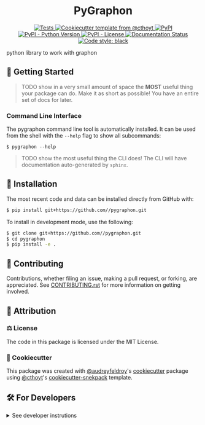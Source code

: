 <!--
<p align="center">
  <img src="https://github.com//pygraphon/raw/main/docs/source/logo.png" height="150">
</p>
-->

<h1 align="center">
  PyGraphon
</h1>

<p align="center">
 <a href="https://github.com//pygraphon/actions?query=workflow%3ATests">
        <img alt="Tests" src="https://github.com//pygraphon/workflows/Tests/badge.svg" />
    </a>
    <a href="https://github.com/cthoyt/cookiecutter-python-package">
        <img alt="Cookiecutter template from @cthoyt" src="https://img.shields.io/badge/Cookiecutter-python--package-yellow" /> 
    </a>
    <a href="https://pypi.org/project/pygraphon">
        <img alt="PyPI" src="https://img.shields.io/pypi/v/pygraphon" />
    </a>
    <a href="https://pypi.org/project/pygraphon">
        <img alt="PyPI - Python Version" src="https://img.shields.io/pypi/pyversions/pygraphon" />
    </a>
    <a href="https://github.com//pygraphon/blob/main/LICENSE">
        <img alt="PyPI - License" src="https://img.shields.io/pypi/l/pygraphon" />
    </a>
    <a href='https://pygraphon.readthedocs.io/en/latest/?badge=latest'>
        <img src='https://readthedocs.org/projects/pygraphon/badge/?version=latest' alt='Documentation Status' />
    </a>
    <a href='https://github.com/psf/black'>
        <img src='https://img.shields.io/badge/code%20style-black-000000.svg' alt='Code style: black' />
    </a>
</p>

python library to work with graphon

## 💪 Getting Started

> TODO show in a very small amount of space the **MOST** useful thing your package can do.
Make it as short as possible! You have an entire set of docs for later.

### Command Line Interface

The pygraphon command line tool is automatically installed. It can
be used from the shell with the `--help` flag to show all subcommands:

```shell
$ pygraphon --help
```

> TODO show the most useful thing the CLI does! The CLI will have documentation auto-generated
by `sphinx`.

## 🚀 Installation

<!-- Uncomment this section after your first ``tox -e finish``
The most recent release can be installed from
[PyPI](https://pypi.org/project/pygraphon/) with:

```bash
$ pip install pygraphon
```
-->

The most recent code and data can be installed directly from GitHub with:

```bash
$ pip install git+https://github.com//pygraphon.git
```

To install in development mode, use the following:

```bash
$ git clone git+https://github.com//pygraphon.git
$ cd pygraphon
$ pip install -e .
```

## 👐 Contributing

Contributions, whether filing an issue, making a pull request, or forking, are appreciated. See
[CONTRIBUTING.rst](https://github.com//pygraphon/blob/master/CONTRIBUTING.rst) for more information on getting involved.

## 👋 Attribution

### ⚖️ License

The code in this package is licensed under the MIT License.

<!--
### 📖 Citation

Citation goes here!
-->

<!--
### 🎁 Support

This project has been supported by the following organizations (in alphabetical order):

- [Harvard Program in Therapeutic Science - Laboratory of Systems Pharmacology](https://hits.harvard.edu/the-program/laboratory-of-systems-pharmacology/)

-->

<!--
### 💰 Funding

This project has been supported by the following grants:

| Funding Body                                             | Program                                                                                                                       | Grant           |
|----------------------------------------------------------|-------------------------------------------------------------------------------------------------------------------------------|-----------------|
| DARPA                                                    | [Automating Scientific Knowledge Extraction (ASKE)](https://www.darpa.mil/program/automating-scientific-knowledge-extraction) | HR00111990009   |
-->

### 🍪 Cookiecutter

This package was created with [@audreyfeldroy](https://github.com/audreyfeldroy)'s
[cookiecutter](https://github.com/cookiecutter/cookiecutter) package using [@cthoyt](https://github.com/cthoyt)'s
[cookiecutter-snekpack](https://github.com/cthoyt/cookiecutter-snekpack) template.

## 🛠️ For Developers

<details>
  <summary>See developer instrutions</summary>

  
The final section of the README is for if you want to get involved by making a code contribution.

### ❓ Testing

After cloning the repository and installing `tox` with `pip install tox`, the unit tests in the `tests/` folder can be
run reproducibly with:

```shell
$ tox
```

Additionally, these tests are automatically re-run with each commit in a [GitHub Action](https://github.com//pygraphon/actions?query=workflow%3ATests).

### 📦 Making a Release

After installing the package in development mode and installing
`tox` with `pip install tox`, the commands for making a new release are contained within the `finish` environment
in `tox.ini`. Run the following from the shell:

```shell
$ tox -e finish
```

This script does the following:

1. Uses BumpVersion to switch the version number in the `setup.cfg` and
   `src/pygraphon/version.py` to not have the `-dev` suffix
2. Packages the code in both a tar archive and a wheel
3. Uploads to PyPI using `twine`. Be sure to have a `.pypirc` file configured to avoid the need for manual input at this
   step
4. Push to GitHub. You'll need to make a release going with the commit where the version was bumped.
5. Bump the version to the next patch. If you made big changes and want to bump the version by minor, you can
   use `tox -e bumpversion minor` after.
</details>
